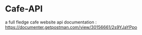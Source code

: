 # Cafe-API
a full fledge cafe website
api documentation : https://documenter.getpostman.com/view/30156661/2s9YJaYPpo
